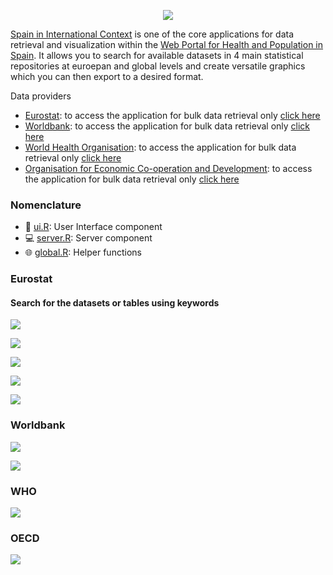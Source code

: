 <p align="center"><a href="http://193.146.75.235/sample-apps/final_apps/layout/"><img src="https://github.com/ordanovich/images/blob/master/logoColorcentered_medium.png?raw=true"></a></p>

[Spain in International Context](http://193.146.75.235/sample-apps/final_apps/international_context/) is one of the core applications for data retrieval and visualization within the [Web Portal for Health and Population in Spain](http://193.146.75.235/sample-apps/final_apps/layout/). It allows you to search for available datasets in 4 main statistical repositories at euroepan and global levels and create versatile graphics which you can then export to a desired format. 

Data providers
- [Eurostat](https://ec.europa.eu/eurostat/home): to access the application for bulk data retrieval only [click here](http://193.146.75.235/sample-apps/final_apps/eurostat_download/) 
- [Worldbank](https://www.worldbank.org/): to access the application for bulk data retrieval only [click here](http://193.146.75.235/sample-apps/final_apps/worldbank_download/) 
- [World Health Organisation](https://www.who.int/): to access the application for bulk data retrieval only [click here](http://193.146.75.235/sample-apps/final_apps/who_download/) 
- [Organisation for Economic Co-operation and Development](https://www.oecd.org): to access the application for bulk data retrieval only [click here](http://193.146.75.235/sample-apps/final_apps/worldbank_download/) 

### Nomenclature

- :raising_hand: [ui.R](https://github.com/ordanovich/SpainInternationalContext/blob/master/ui.R): User Interface component
- :computer: [server.R](https://github.com/ordanovich/SpainInternationalContext/blob/master/server.R): Server component
- :globe_with_meridians: [global.R](https://github.com/ordanovich/SpainInternationalContext/blob/master/global.R): Helper functions

### Eurostat

#### Search for the datasets or tables using keywords

![](https://github.com/ordanovich/images/blob/master/animated_eurostat_search.gif?raw=true)

![](https://github.com/ordanovich/images/blob/master/animated_eurostat_plotly.gif?raw=true)

![](https://github.com/ordanovich/images/blob/master/animated_eurostat_ggstatsplot.gif?raw=true)

![](https://github.com/ordanovich/images/blob/master/_animated_eurostat_heatmap.gif?raw=true)

![](https://github.com/ordanovich/images/blob/master/animated_switch_pages.gif?raw=true)

### Worldbank

![](https://github.com/ordanovich/images/blob/master/animated_wb_graphMap.gif?raw=true)

![](https://github.com/ordanovich/images/blob/master/animated_wb_ggstatsplot.gif?raw=true)

### WHO

![](https://github.com/ordanovich/images/blob/master/animated_who_circular.gif?raw=true)

### OECD

![](https://github.com/ordanovich/images/blob/master/animated_oecd.gif?raw=true)

